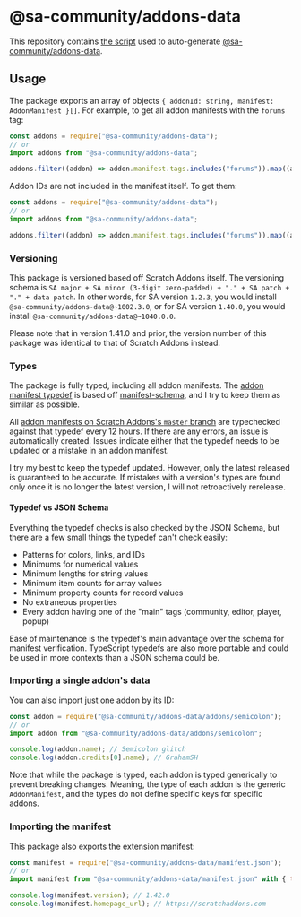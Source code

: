 # @sa-community/addons-data

This repository contains [the script](.github/workflows/update.yml) used to auto-generate [@sa-community/addons-data](https://npmjs.com/package/@sa-community/addons-data).

## Usage

The package exports an array of objects `{ addonId: string, manifest: AddonManifest }[]`.
For example, to get all addon manifests with the `forums` tag:

```js
const addons = require("@sa-community/addons-data");
// or
import addons from "@sa-community/addons-data";

addons.filter((addon) => addon.manifest.tags.includes("forums")).map((addon) => addon.manifest);
```

Addon IDs are not included in the manifest itself.
To get them:

```js
const addons = require("@sa-community/addons-data");
// or
import addons from "@sa-community/addons-data";

addons.filter((addon) => addon.manifest.tags.includes("forums")).map((addon) => addon.addonId);
```

### Versioning

This package is versioned based off Scratch Addons itself.
The versioning schema is `SA major + SA minor (3-digit zero-padded) + "." + SA patch + "." + data patch`.
In other words, for SA version `1.2.3`, you would install `@sa-community/addons-data@~1002.3.0`, or for SA version `1.40.0`, you would install `@sa-community/addons-data@~1040.0.0`.

Please note that in version 1.41.0 and prior, the version number of this package was identical to that of Scratch Addons instead.

### Types

The package is fully typed, including all addon manifests.
The [addon manifest typedef](addons.d.ts) is based off [manifest-schema](https://github.com/ScratchAddons/manifest-schema), and I try to keep them as similar as possible.

All [addon manifests on Scratch Addons's `master` branch](https://github.com/ScratchAddons/ScratchAddons/tree/master/addons) are typechecked against that typedef every 12 hours.
If there are any errors, an issue is automatically created.
Issues indicate either that the typedef needs to be updated or a mistake in an addon manifest.

I try my best to keep the typedef updated.
However, only the latest released is guaranteed to be accurate.
If mistakes with a version's types are found only once it is no longer the latest version, I will not retroactively rerelease.

#### Typedef vs JSON Schema

Everything the typedef checks is also checked by the JSON Schema, but there are a few small things the typedef can't check easily:

- Patterns for colors, links, and IDs
- Minimums for numerical values
- Minimum lengths for string values
- Minimum item counts for array values
- Minimum property counts for record values
- No extraneous properties
- Every addon having one of the "main" tags (community, editor, player, popup)

Ease of maintenance is the typedef's main advantage over the schema for manifest verification.
TypeScript typedefs are also more portable and could be used in more contexts than a JSON schema could be.

### Importing a single addon's data

You can also import just one addon by its ID:

```js
const addon = require("@sa-community/addons-data/addons/semicolon");
// or
import addon from "@sa-community/addons-data/addons/semicolon";

console.log(addon.name); // Semicolon glitch
console.log(addon.credits[0].name); // GrahamSH
```

Note that while the package is typed, each addon is typed generically to prevent breaking changes.
Meaning, the type of each addon is the generic `AddonManifest`, and the types do not define specific keys for specific addons.

### Importing the manifest

This package also exports the extension manifest:

```js
const manifest = require("@sa-community/addons-data/manifest.json");
// or
import manifest from "@sa-community/addons-data/manifest.json" with { type: "json" };

console.log(manifest.version); // 1.42.0
console.log(manifest.homepage_url); // https://scratchaddons.com
```
